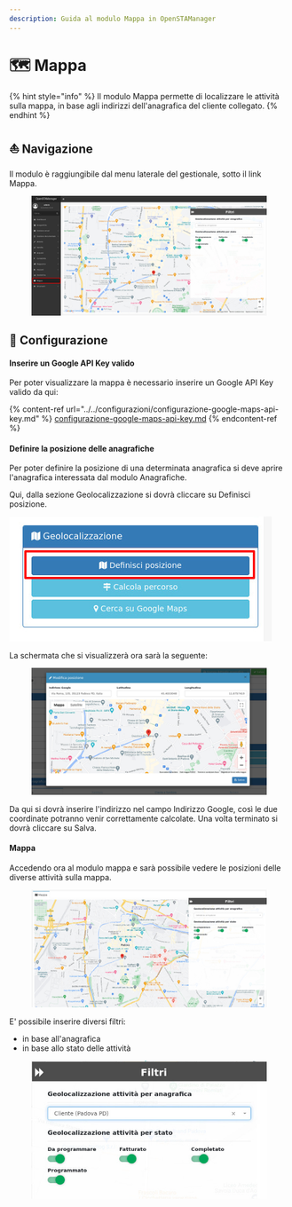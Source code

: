```yaml
---
description: Guida al modulo Mappa in OpenSTAManager
---
```


# 🗺 Mappa

{% hint style="info" %}
Il modulo Mappa permette di localizzare le attività sulla mappa, in base agli indirizzi dell'anagrafica del cliente collegato.
{% endhint %}

## ⛵  Navigazione

Il modulo è raggiungibile dal menu laterale del gestionale, sotto il link Mappa.

<figure><img src="../../.gitbook/assets/immagine (263).png" alt=""><figcaption></figcaption></figure>

## 🔧 Configurazione

#### Inserire un Google API Key valido

Per poter visualizzare la mappa è necessario inserire un Google API Key valido da qui:

{% content-ref url="../../configurazioni/configurazione-google-maps-api-key.md" %}
[configurazione-google-maps-api-key.md](../../configurazioni/configurazione-google-maps-api-key.md)
{% endcontent-ref %}

#### &#x20;Definire la posizione delle anagrafiche

Per poter definire la posizione di una determinata anagrafica si deve aprire l'anagrafica interessata dal modulo Anagrafiche.

Qui, dalla sezione Geolocalizzazione si dovrà cliccare su Definisci posizione.

&#x20;                                                            <img src="../../.gitbook/assets/immagine (137).png" alt="" data-size="original">

La schermata che si visualizzerà ora sarà la seguente:

<figure><img src="../../.gitbook/assets/immagine (265).png" alt=""><figcaption></figcaption></figure>

Da qui si dovrà inserire l'indirizzo nel campo Indirizzo Google, così le due coordinate potranno venir correttamente calcolate. Una volta terminato si dovrà cliccare su Salva.

#### Mappa

Accedendo ora al modulo mappa e sarà possibile vedere le posizioni delle diverse attività sulla mappa.

<figure><img src="../../.gitbook/assets/immagine (249).png" alt=""><figcaption></figcaption></figure>

E' possibile inserire diversi filtri:

* in base all'anagrafica
* in base allo stato delle attività

<figure><img src="../../.gitbook/assets/immagine (164).png" alt=""><figcaption></figcaption></figure>
